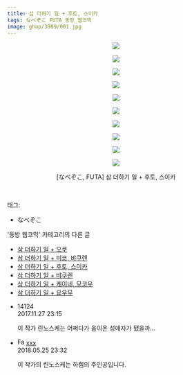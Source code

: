 ```yaml
---
title: 삼 더하기 일 + 후토, 스이카
tags: なべぞこ FUTA 동방_웹코믹
image: ghap/3989/001.jpg
---
```

<div class="article">
<p style="text-align: center; clear: none; float: none;"><img src="{{ site.nasurl }}/ghap/3989/001.jpg"/></p>
<p style="text-align: center; clear: none; float: none;"><img src="{{ site.nasurl }}/ghap/3989/002.jpg"/></p>
<p style="text-align: center; clear: none; float: none;"><img src="{{ site.nasurl }}/ghap/3989/003.jpg"/></p>
<p style="text-align: center; clear: none; float: none;"><img src="{{ site.nasurl }}/ghap/3989/004.jpg"/></p>
<p style="text-align: center; clear: none; float: none;"><img src="{{ site.nasurl }}/ghap/3989/005.jpg"/></p>
<p style="text-align: center; clear: none; float: none;"><img src="{{ site.nasurl }}/ghap/3989/006.jpg"/></p>
<p style="text-align: center; clear: none; float: none;"><img src="{{ site.nasurl }}/ghap/3989/007.jpg"/></p>
<p style="text-align: center; clear: none; float: none;"><img src="{{ site.nasurl }}/ghap/3989/008.jpg"/></p>
<p style="text-align: center; clear: none; float: none;"><img src="{{ site.nasurl }}/ghap/3989/009.jpg"/></p>
<p style="text-align: center; clear: none; float: none;"><img src="{{ site.nasurl }}/ghap/3989/010.jpg"/></p>
<p style="text-align: center; clear: none; float: none;">[なべぞこ, FUTA] 삼 더하기 일 + 후토, 스이카</p>
<p><br/></p>
</div><div class="tagTrail">
<p>태그: </p>
<ul>
<li>なべぞこ</li>
</ul>
</div><div class="another">
<p>'동방 웹코믹' 카테고리의 다른 글</p>
<ul>
<li><a href="/2017-11-26-ghap_3991">삼 더하기 일 + 오쿠</a></li>
<li><a href="/2017-11-26-ghap_3990">삼 더하기 일 + 미코, 뱌쿠렌</a></li>
<li><a href="/2017-11-26-ghap_3989">삼 더하기 일 + 후토, 스이카</a></li>
<li><a href="/2017-11-26-ghap_3988">삼 더하기 일 + 뱌쿠렌</a></li>
<li><a href="/2017-11-26-ghap_3987">삼 더하기 일 + 케이네, 모코우</a></li>
<li><a href="/2017-11-26-ghap_3986">삼 더하기 일 + 요우무</a></li>
</ul>
</div><div class="cb_module cb_fluid">
<div class="cb_wrt cb_profile">
<div class="comment">
<ul>
<li class="cb_thumb_off" id="comment15138776">
<div class="cb_comment_area">
<div class="cb_info_area">
<div class="cb_section">
<span class="cb_nick_name">14124</span>
</div>
<div class="cb_section">
<span class="cb_date">2017.11.27 23:15 </span>
</div>
</div>
<div class="cb_dsc_comment">
<p class="cb_dsc">
											이 작가 린노스케는 어쩌다가 음이온 성애자가 됐을까...
										</p>
</div>
</div></li>
<li class="cb_thumb_off" id="comment15261794">
<div class="cb_comment_area">
<div class="cb_info_area">
<div class="cb_section">
<span class="cb_nick_name"><img alt="Favicon of http://qksxodid12@naver.com" height="16" onerror="this.onerror=null;this.parentNode.removeChild(this)" src="http://naver.com/favicon.ico" width="16"/> <a href="http://qksxodid12@naver.com" onclick="return openLinkInNewWindow(this)">xxx</a></span>
</div>
<div class="cb_section">
<span class="cb_date">2018.05.25 23:32 </span>
</div>
</div>
<div class="cb_dsc_comment">
<p class="cb_dsc">
											이 작가의 린노스케는 하렘의 주인공입니다.
										</p>
</div>
</div></li>
</ul>
</div>
</div><!-- commentList close -->
</div>